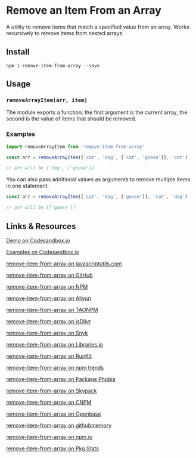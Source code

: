 # Remove an Item From an Array

A utility to remove items that match a specified value from an array. Works recursively to remove items from nested arrays.

## Install

```shell
npm i remove-item-from-array --save
```

## Usage

### `removeArrayItem(arr, item)`

The module exports a function; the first argument is the current array, the second is the value of items that should be removed.

### Examples

```javascript
import removeArrayItem from 'remove-item-from-array'

const arr = removeArrayItem(['cat', 'dog', ['cat', 'goose']], 'cat')

// arr will be ['dog', ['goose']]
```

You can also pass additional values as arguments to remove multiple items in one statement:

```javascript
const arr = removeArrayItem(['cat', 'dog', ['goose']], 'cat', 'dog')

// arr will be [['goose']]
```

## Links & Resources

[Demo on Codesandbox.io](https://codesandbox.io/s/sy6hrw)

[Examples on Codesandbox.io](https://codesandbox.io/examples/package/remove-item-from-array)

[remove-item-from-array on javascriptutils.com](https://javascriptutils.com)

[remove-item-from-array on GitHub](https://github.com/javascriptutils/remove-item-from-array)

[remove-item-from-array on NPM](https://www.npmjs.com/package/remove-item-from-array)

[remove-item-from-array on Aliyun](https://developer.aliyun.com/mirror/npm/package/remove-item-from-array)

[remove-item-from-array on TAONPM](https://npmmirror.com/package/remove-item-from-array)

[remove-item-from-array on jsDlivr](https://www.jsdelivr.com/package/npm/remove-item-from-array)

[remove-item-from-array on Snyk](https://snyk.io/advisor/npm-package/remove-item-from-array)

[remove-item-from-array on Libraries.io](https://libraries.io/npm/remove-item-from-array)

[remove-item-from-array on RunKit](https://npm.runkit.com/remove-item-from-array)

[remove-item-from-array on npm trends](https://www.npmtrends.com/remove-item-from-array)

[remove-item-from-array on Package Phobia](https://packagephobia.com/result?p=remove-item-from-array)

[remove-item-from-array on Skypack](https://www.skypack.dev/view/remove-item-from-array)

[remove-item-from-array on CNPM](https://cnpmjs.org/package/remove-item-from-array)

[remove-item-from-array on Openbase](https://openbase.com/js/remove-item-from-array)

[remove-item-from-array on githubmemory](https://githubmemory.com/repo/javascriptutils/remove-item-from-array)

[remove-item-from-array on npm.io](https://npm.io/package/remove-item-from-array)

[remove-item-from-array on Pkg Stats](https://www.pkgstats.com/pkg:remove-item-from-array)
